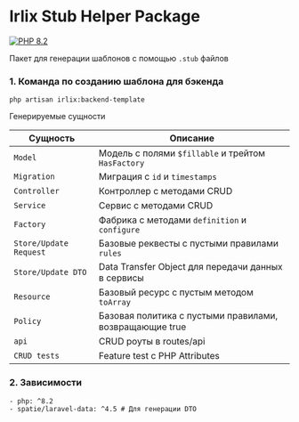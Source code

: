 # Irlix Stub Helper Package

[![PHP 8.2](https://img.shields.io/badge/php-8.2-e5e7eb?style=for-the-badge&logo=php&logoColor=black&labelColor=f3f4f6)](https://www.php.net/releases/8_2_0.php)

Пакет для генерации шаблонов с помощью `.stub` файлов

### 1. Команда по созданию шаблона для бэкенда

```shell
php artisan irlix:backend-template
```

Генерируемые сущности

| Сущность               | Описание                                                |
|------------------------|---------------------------------------------------------|
| `Model`                | Модель с полями `$fillable` и трейтом `HasFactory`      |
| `Migration`            | Миграция с `id` и `timestamps`                          |
| `Controller`           | Контроллер с методами CRUD                              |
| `Service`              | Сервис с методами CRUD                                  |
| `Factory`              | Фабрика с методами `definition` и `configure`           |    
| `Store/Update Request` | Базовые реквесты с пустыми правилами `rules`            |    
| `Store/Update DTO`     | Data Transfer Object для передачи данных в сервисы      |
| `Resource`             | Базовый ресурс с пустым методом `toArray`               |
| `Policy`               | Базовая политика с пустыми правилами, возвращающие true |
| `api`                  | CRUD роуты в routes/api                                 |
| `CRUD tests`           | Feature test с PHP Attributes                           |    

### 2. Зависимости
```
- php: ^8.2
- spatie/laravel-data: ^4.5 # Для генерации DTO
``` 
